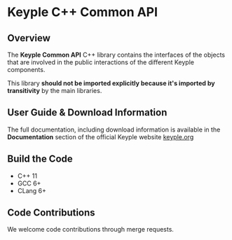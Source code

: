 # Keyple C++ Common API

## Overview

The **Keyple Common API** C++ library contains the interfaces of the objects that are involved in the public interactions of the different Keyple components.

This library **should not be imported explicitly because it's imported by transitivity** by the main libraries.

## User Guide & Download Information

The full documentation, including download information is available in the **Documentation** section of the official Keyple website [keyple.org](https://keyple.org)

## Build the Code

* C++ 11
* GCC 6+
* CLang 6+

## Code Contributions

We welcome code contributions through merge requests.